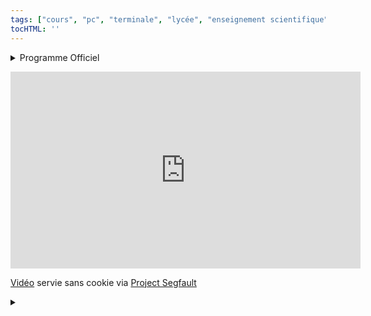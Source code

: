 ```yaml
---
tags: ["cours", "pc", "terminale", "lycée", "enseignement scientifique"]
tocHTML: ''
---
```






<details class="programme"><summary>Programme Officiel</summary>
<table class="table table-bordered table-hover">
<thead class="table-warning">
<tr class="header">
<th><div class="highlight"><pre><span></span>               **Savoirs**
</pre></div>
</th>
<th><div class="highlight"><pre><span></span>       **Savoir-faire**
</pre></div>
</th>
</tr>
</thead>
<tbody>
<tr class="odd">
<td><ul>
<li>Pour que soit mise en œuvre une adaptation efficace aux changements inéluctables et qu’en soit atténué l’impact négatif, les choix énergétiques supposent une compréhension globale du système Terre.</li>
<li>Ces choix doivent tenir compte de nombreux critères et paramètres : disponibilité des ressources et adéquation aux besoins, impacts (climatique, écologique, sanitaire, agricole), vulnérabilités et gestion des risques, faisabilité, conséquences économiques et sociales. L’analyse de ces éléments de décision conduit le plus souvent à une recherche de diversification ou d’évolution des ressources (mix énergétique).</li>
<li>Les durées longues, liées à l’inertie de certains systèmes (infrastructures énergétiques, transports, production industrielle), sont à confronter à l’urgence de l’action.</li>
<li>La transition écologique des sociétés repose sur la créativité scientifique et technologique, comme sur l’invention de nouveaux comportements individuels et collectifs (consommations, déplacements, relations Nord-Sud).</li>
</ul></td>
<td><p>Analyser d’un point de vue global les impacts de choix énergétiques majeurs : exemple du nucléaire.</p>
<p>Dans une étude de cas, analyser des choix énergétiques locaux selon les critères et les paramètres mentionnés.</p></td>
</tr>
</tbody>
</table>
<a class="lien-programme" href="../programme/">Lien vers le programme complet</a></details>

<p></p><div class="yt-embend"><div><iframe width="560" height="315" src="https://invidious.projectsegfau.lt/embed/DyVfHYkiv88" title="YouTube video player" frameborder="0" allow="accelerometer; autoplay; clipboard-write; encrypted-media; gyroscope; picture-in-picture" allowfullscreen=""></iframe><p><a href="https://www.youtube.com/watch?v=DyVfHYkiv88">Vidéo</a> servie sans cookie via <a href="https://projectsegfau.lt/">Project Segfault</a></p></div></div><p></p>
<details class="appli"><summary>&nbsp;</summary>
<p>Préparer un oral sur une question personnelle relative au thème du chapitre : «Choix énergétiques et impacts sur les sociétés.»</p>
</details>

